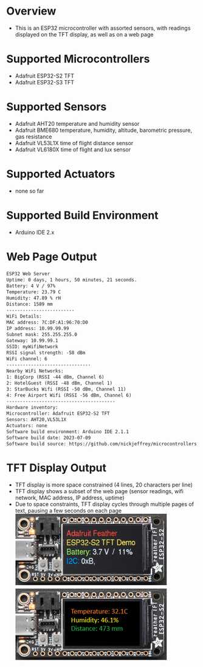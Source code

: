 # Overview
- This is an ESP32 microcontroller with assorted sensors, with readings displayed on the TFT display, as well as on a web page

# Supported Microcontrollers
- Adafruit ESP32-S2 TFT
- Adafruit ESP32-S3 TFT

# Supported Sensors
- Adafruit AHT20 temperature and humidity sensor
- Adafruit BME680 temperature, humidity, altitude, barometric pressure, gas resistance
- Adafruit VL53L1X time of flight distance sensor
- Adafruit VL6180X time of flight and lux sensor
  

# Supported Actuators
- none so far
  
# Supported Build Environment
- Arduino IDE 2.x


# Web Page Output
```
ESP32 Web Server
Uptime: 0 days, 1 hours, 50 minutes, 21 seconds.
Battery: 4 V / 97%
Temperature: 23.79 C
Humidity: 47.89 % rH
Distance: 1589 mm
-------------------------
WiFi Details:
MAC address: 7C:DF:A1:96:70:D0
IP address: 10.99.99.99
Subnet mask: 255.255.255.0
Gateway: 10.99.99.1
SSID: myWifiNetwork
RSSI signal strength: -58 dBm
WiFi channel: 6
-------------------------------
Nearby WiFi Networks:
1: BigCorp (RSSI -44 dBm, Channel 6)
2: HotelGuest (RSSI -48 dBm, Channel 1)
3: StarBucks Wifi (RSSI -50 dBm, Channel 11)
4: Free Airport Wifi (RSSI -56 dBm, Channel 6)
----------------------------------------
Hardware inventory:
Microcontroller: Adafruit ESP32-S2 TFT
Sensors: AHT20,VL53L1X
Actuators: none
Software build environment: Arduino IDE 2.1.1
Software build date: 2023-07-09
Software build source: https://github.com/nickjeffrey/microcontrollers
```

# TFT Display Output
- TFT display is more space constrained (4 lines, 20 characters per line)
- TFT display shows a subset of the web page (sensor readings, wifi network, MAC address, IP address, uptime)
- Due to space constraints, TFT display cycles through multiple pages of text, pausing a few seconds on each page
<img src=images/esp32-s2-tft.png> <img src=images/esp32-s2-tft.2.png>
